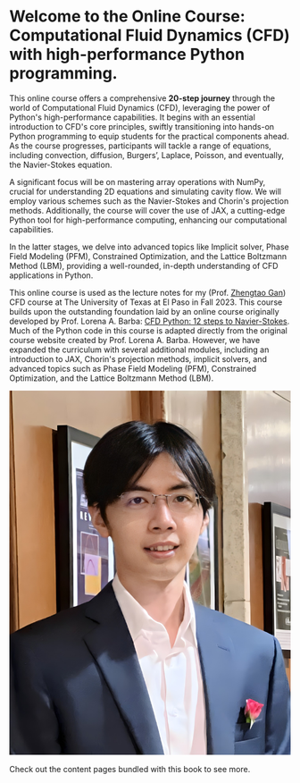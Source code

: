 # Welcome to the Online Course: Computational Fluid Dynamics (CFD) with high-performance Python programming.

This online course offers a comprehensive **20-step journey** through the world of Computational Fluid Dynamics (CFD), leveraging the power of Python's high-performance capabilities. It begins with an essential introduction to CFD's core principles, swiftly transitioning into hands-on Python programming to equip students for the practical components ahead. As the course progresses, participants will tackle a range of equations, including convection, diffusion, Burgers’, Laplace, Poisson, and eventually, the Navier-Stokes equation.

A significant focus will be on mastering array operations with NumPy, crucial for understanding 2D equations and simulating cavity flow. We will employ various schemes such as the Navier-Stokes and Chorin's projection methods. Additionally, the course will cover the use of JAX, a cutting-edge Python tool for high-performance computing, enhancing our computational capabilities.

In the latter stages, we delve into advanced topics like Implicit solver, Phase Field Modeling (PFM), Constrained Optimization, and the Lattice Boltzmann Method (LBM), providing a well-rounded, in-depth understanding of CFD applications in Python.



This online course is used as the lecture notes for my (Prof. [Zhengtao Gan](https://zgan.my.canva.site/)) CFD course at The University of Texas at El Paso in Fall 2023. This course builds upon the outstanding foundation laid by an online course originally developed by Prof. Lorena A. Barba: [CFD Python: 12 steps to Navier-Stokes](https://lorenabarba.com/blog/cfd-python-12-steps-to-navier-stokes/). Much of the Python code in this course is adapted directly from the original course website created by Prof. Lorena A. Barba. However, we have expanded the curriculum with several additional modules, including an introduction to JAX, Chorin's projection methods, implicit solvers, and advanced topics such as Phase Field Modeling (PFM), Constrained Optimization, and the Lattice Boltzmann Method (LBM). 

![ZhengtaoGan](ZGAN.jpg)

<!-- This is a small sample book to give you a feel for how book content is
structured.
It shows off a few of the major file types, as well as some sample content.
It does not go in-depth into any particular topic - check out [the Jupyter Book documentation](https://jupyterbook.org) for more information. -->

Check out the content pages bundled with this book to see more. 

```{tableofcontents}
```
